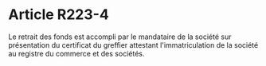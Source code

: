 # Article R223-4

Le retrait des fonds est accompli par le mandataire de la société sur présentation du certificat du greffier attestant l'immatriculation de la société au registre du commerce et des sociétés.